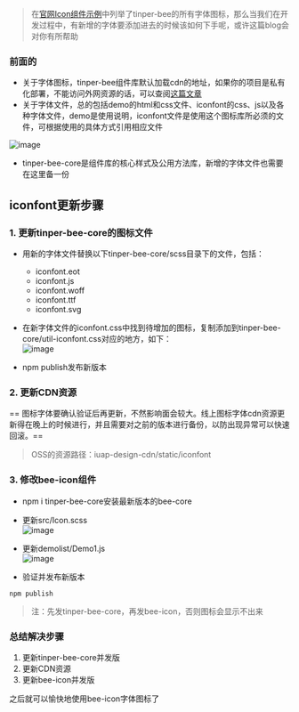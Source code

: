 > 在[官网Icon组件示例](http://bee.tinper.org/bee-icon#bee-icon)中列举了tinper-bee的所有字体图标，那么当我们在开发过程中，有新增的字体要添加进去的时候该如何下手呢，或许这篇blog会对你有所帮助

### 前面的
- 关于字体图标，tinper-bee组件库默认加载cdn的地址，如果你的项目是私有化部署，不能访问外网资源的话，可以查阅[这篇文章](https://github.com/iuap-design/blog/issues/318)
- 关于字体文件，总的包括demo的html和css文件、iconfont的css、js以及各种字体文件，demo是使用说明，iconfont文件是使用这个图标库所必须的文件，可根据使用的具体方式引用相应文件

![image](https://user-images.githubusercontent.com/33412781/51782221-c1e30080-215f-11e9-9e4a-6377a0b5d6c4.png)

- tinper-bee-core是组件库的核心样式及公用方法库，新增的字体文件也需要在这里备一份

## iconfont更新步骤
### 1. 更新tinper-bee-core的图标文件
- 用新的字体文件替换以下tinper-bee-core/scss目录下的文件，包括：
    - iconfont.eot  
    - iconfont.js
    - iconfont.woff 
    - iconfont.ttf  
    - iconfont.svg  

- 在新字体文件的iconfont.css中找到待增加的图标，复制添加到tinper-bee-core/util-iconfont.css对应的地方，如下：     
![image](https://user-images.githubusercontent.com/33412781/51783818-9d485200-217a-11e9-9852-fea18937330c.png)

- npm publish发布新版本

### 2. 更新CDN资源  

== 图标字体要确认验证后再更新，不然影响面会较大。线上图标字体cdn资源更新得在晚上的时候进行，并且需要对之前的版本进行备份，以防出现异常可以快速回滚。==

> OSS的资源路径：iuap-design-cdn/static/iconfont  

### 3. 修改bee-icon组件
- npm i tinper-bee-core安装最新版本的bee-core
- 更新src/Icon.scss    
![image](https://user-images.githubusercontent.com/33412781/51783876-adacfc80-217b-11e9-8b47-33961dcec4bd.png)  

- 更新demolist/Demo1.js    
![image](https://user-images.githubusercontent.com/33412781/51783885-d1704280-217b-11e9-81a2-870eb78dde45.png)

- 验证并发布新版本
```
npm publish
```
> 注：先发tinper-bee-core，再发bee-icon，否则图标会显示不出来


### 总结解决步骤
1. 更新tinper-bee-core并发版
2. 更新CDN资源
3. 更新bee-icon并发版

之后就可以愉快地使用bee-icon字体图标了
